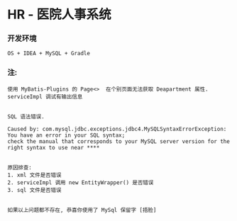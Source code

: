 # HR - 医院人事系统

### 开发环境

    OS + IDEA + MySQL + Gradle
    
    
### 注:

    使用 MyBatis-Plugins 的 Page<>  在个别页面无法获取 Deapartment 属性.
    serviceImpl 调试有输出信息


    SQL 语法错误.
    
    Caused by: com.mysql.jdbc.exceptions.jdbc4.MySQLSyntaxErrorException: You have an error in your SQL syntax; 
    check the manual that corresponds to your MySQL server version for the right syntax to use near ****
    
    
    原因排查:
    1. xml 文件是否错误
    2. serviceImpl 调用 new EntityWrapper() 是否错误
    3. sql 文件是否错误
    
    
    如果以上问题都不存在, 恭喜你使用了 MySql 保留字 [捂脸]
    
 
